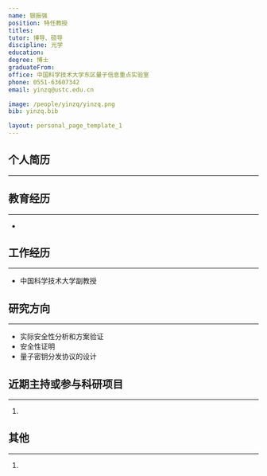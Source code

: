 ```yaml
---
name: 银振强
position: 特任教授
titles: 
tutor: 博导、硕导
discipline: 光学
education: 
degree: 博士
graduateFrom: 
office: 中国科学技术大学东区量子信息重点实验室
phone: 0551-63607342
email: yinzq@ustc.edu.cn

image: /people/yinzq/yinzq.png
bib: yinzq.bib

layout: personal_page_template_1
---
```


## 个人简历
--------------


## 教育经历
--------------
* 

## 工作经历
--------------
* 中国科学技术大学副教授

## 研究方向
--------------
* 实际安全性分析和方案验证
* 安全性证明
* 量子密钥分发协议的设计

## 近期主持或参与科研项目
--------------
1. 

## 其他
---------
1. 

